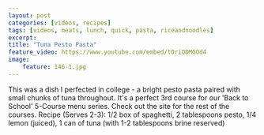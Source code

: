 ```yaml
---
layout: post
categories: [videos, recipes]
tags: [videos, meats, lunch, quick, pasta, riceandnoodles]
excerpt: 
title: "Tuna Pesto Pasta"
feature_video: https://www.youtube.com/embed/tOriQDMGOd4
image:
    feature: 146-1.jpg
---
```


This was a dish I perfected in college - a bright pesto pasta paired with small chunks of tuna throughout.  It's a perfect 3rd course for our 'Back to School' 5-Course menu series.  Check out the site for the rest of the courses. Recipe (Serves 2-3): 1/2 box of spaghetti, 2 tablespoons pesto, 1/4 lemon (juiced), 1 can of tuna (with 1-2 tablespoons brine reserved)

